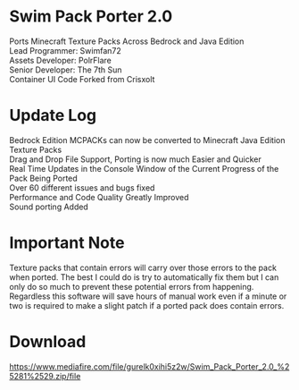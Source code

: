 # Swim Pack Porter 2.0
Ports Minecraft Texture Packs Across Bedrock and Java Edition <br />
Lead Programmer: Swimfan72 <br />
Assets Developer: PolrFlare <br />
Senior Developer: The 7th Sun <br />
Container UI Code Forked from Crisxolt <br />

# Update Log
 Bedrock Edition MCPACKs can now be converted to Minecraft Java Edition Texture Packs <br />
 Drag and Drop File Support, Porting is now much Easier and Quicker <br />
 Real Time Updates in the Console Window of the Current Progress of the Pack Being Ported <br />
 Over 60 different issues and bugs fixed <br />
 Performance and Code Quality Greatly Improved <br />
 Sound porting Added <br />

# Important Note
Texture packs that contain errors will carry over those errors to the pack when ported. The best I could do is try to automatically fix them but I can only do so much to prevent these potential errors from happening. Regardless this software will save hours of manual work even if a minute or two is required to make a slight patch if a ported pack does contain errors.

# Download
https://www.mediafire.com/file/gurelk0xihi5z2w/Swim_Pack_Porter_2.0_%25281%2529.zip/file
